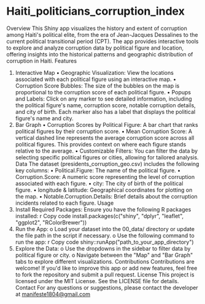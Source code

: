 # Haiti_politicians_corruption_index 
Overview
This Shiny app visualizes the history and extent of corruption among Haiti's political elite, from the era of Jean-Jacques Dessalines to the current political transitional period (CPT). The app provides interactive tools to explore and analyze corruption data by political figure and location, offering insights into the historical patterns and geographic distribution of corruption in Haiti.
Features
1. Interactive Map
•	Geographic Visualization: View the locations associated with each political figure using an interactive map.
•	Corruption Score Bubbles: The size of the bubbles on the map is proportional to the corruption score of each political figure.
•	Popups and Labels: Click on any marker to see detailed information, including the political figure's name, corruption score, notable corruption details, and city of birth. Each marker also has a label that displays the political figure's name and city.
2. Bar Graph
•	Corruption Scores by Political Figure: A bar chart that ranks political figures by their corruption score.
•	Mean Corruption Score: A vertical dashed line represents the average corruption score across all political figures. This provides context on where each figure stands relative to the average.
•	Customizable Filters: You can filter the data by selecting specific political figures or cities, allowing for tailored analysis.
Data
The dataset (presidents_corruption_geo.csv) includes the following key columns:
•	Political.Figure: The name of the political figure.
•	Corruption.Score: A numeric score representing the level of corruption associated with each figure.
•	city: The city of birth of the political figure.
•	longitude & latitude: Geographical coordinates for plotting on the map.
•	Notable.Corruption.Details: Brief details about the corruption incidents related to each figure.
Usage
1.	Install Required Packages: Ensure you have the following R packages installed:
r
Copy code
install.packages(c("shiny", "dplyr", "leaflet", "ggplot2", "RColorBrewer"))
2.	Run the App:
o	Load your dataset into the 00_data/ directory or update the file path in the script if necessary.
o	Use the following command to run the app:
r
Copy code
shiny::runApp("path_to_your_app_directory")
3.	Explore the Data:
o	Use the dropdowns in the sidebar to filter data by political figure or city.
o	Navigate between the "Map" and "Bar Graph" tabs to explore different visualizations.
Contributions
Contributions are welcome! If you'd like to improve this app or add new features, feel free to fork the repository and submit a pull request.
License
This project is licensed under the MIT License. See the LICENSE file for details.
Contact
For any questions or suggestions, please contact the developer at manifeste1804@gmail.com


